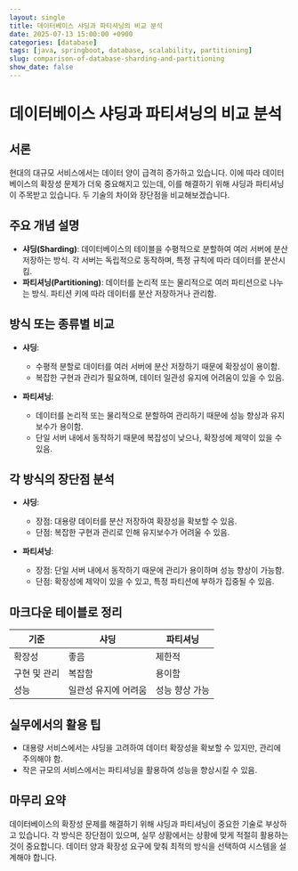 ```yaml
---
layout: single
title: 데이터베이스 샤딩과 파티셔닝의 비교 분석
date: 2025-07-13 15:00:00 +0900
categories: [database]
tags: [java, springboot, database, scalability, partitioning]
slug: comparison-of-database-sharding-and-partitioning
show_date: false
---
```


# 데이터베이스 샤딩과 파티셔닝의 비교 분석

## 서론
현대의 대규모 서비스에서는 데이터 양이 급격히 증가하고 있습니다. 이에 따라 데이터베이스의 확장성 문제가 더욱 중요해지고 있는데, 이를 해결하기 위해 샤딩과 파티셔닝이 주목받고 있습니다. 두 기술의 차이와 장단점을 비교해보겠습니다.

## 주요 개념 설명
- **샤딩(Sharding)**: 데이터베이스의 테이블을 수평적으로 분할하여 여러 서버에 분산 저장하는 방식. 각 서버는 독립적으로 동작하며, 특정 규칙에 따라 데이터를 분산시킴.
- **파티셔닝(Partitioning)**: 데이터를 논리적 또는 물리적으로 여러 파티션으로 나누는 방식. 파티션 키에 따라 데이터를 분산 저장하거나 관리함.

## 방식 또는 종류별 비교
- **샤딩**:
  - 수평적 분할로 데이터를 여러 서버에 분산 저장하기 때문에 확장성이 용이함.
  - 복잡한 구현과 관리가 필요하며, 데이터 일관성 유지에 어려움이 있을 수 있음.

- **파티셔닝**:
  - 데이터를 논리적 또는 물리적으로 분할하여 관리하기 때문에 성능 향상과 유지보수가 용이함.
  - 단일 서버 내에서 동작하기 때문에 복잡성이 낮으나, 확장성에 제약이 있을 수 있음.

## 각 방식의 장단점 분석
- **샤딩**:
  - 장점: 대용량 데이터를 분산 저장하여 확장성을 확보할 수 있음.
  - 단점: 복잡한 구현과 관리로 인해 유지보수가 어려울 수 있음.

- **파티셔닝**:
  - 장점: 단일 서버 내에서 동작하기 때문에 관리가 용이하며 성능 향상이 가능함.
  - 단점: 확장성에 제약이 있을 수 있고, 특정 파티션에 부하가 집중될 수 있음.

## 마크다운 테이블로 정리
| 기준         | 샤딩                     | 파티셔닝                  |
|--------------|--------------------------|---------------------------|
| 확장성       | 좋음                     | 제한적                    |
| 구현 및 관리 | 복잡함                   | 용이함                    |
| 성능         | 일관성 유지에 어려움      | 성능 향상 가능             |

## 실무에서의 활용 팁
- 대용량 서비스에서는 샤딩을 고려하여 데이터 확장성을 확보할 수 있지만, 관리에 주의해야 함.
- 작은 규모의 서비스에서는 파티셔닝을 활용하여 성능을 향상시킬 수 있음.

## 마무리 요약
데이터베이스의 확장성 문제를 해결하기 위해 샤딩과 파티셔닝이 중요한 기술로 부상하고 있습니다. 각 방식은 장단점이 있으며, 실무 상홤에서는 상황에 맞게 적절히 활용하는 것이 중요합니다. 데이터 양과 확장성 요구에 맞춰 최적의 방식을 선택하여 시스템을 설계해야 합니다.